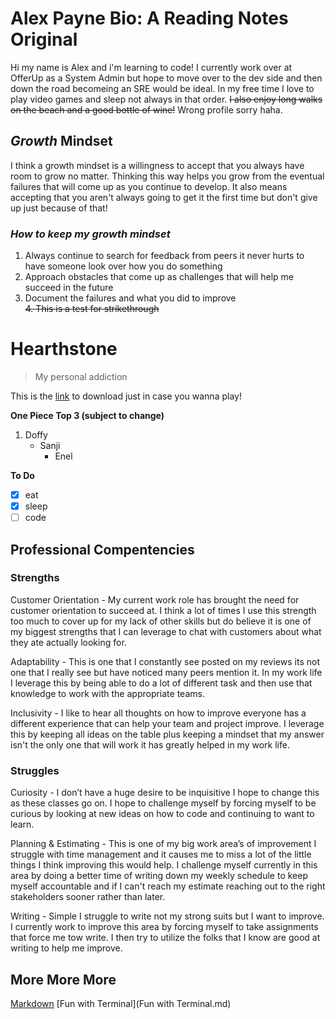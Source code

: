 # **Alex Payne Bio:** A Reading Notes Original

Hi my name is Alex and i'm learning to code! I currently work over at OfferUp as a System Admin but hope to move over to the dev side and then down the road becomeing an SRE would be ideal. In my free time I love to play video games and sleep not always in that order. ~~I also enjoy long walks on the beach and a good bottle of wine!~~ Wrong profile sorry haha. 

## **_Growth_ Mindset**

I think a growth mindset is a willingness to accept that you always have room to grow no matter. Thinking this way helps you grow from the eventual failures that will come up as you continue to develop. It also means accepting that you aren't always going to get it the first time but don't give up just because of that!

### ***How to keep my growth mindset***
1. Always continue to search for feedback from peers it never hurts to have someone look over how you do something
2. Approach obstacles that come up as challenges that will help me succeed in the future
3. Document the failures and what you did to improve   
~~4. This is a test for strikethrough~~

# **Hearthstone**
> My personal addiction

This is the [link](https://playhearthstone.com/en-us) to download just in case you wanna play! 

**One Piece Top 3 (subject to change)**
1. Doffy
   -  Sanji
       -  Enel


**To Do**
- [x] eat
- [x] sleep
- [ ] code

## **Professional Compentencies**

### **Strengths**
Customer Orientation - My current work role has brought the need for customer orientation to succeed at. I think a lot of times I use this strength too much to cover up for my lack of other skills but do believe it is one of my biggest strengths that I can leverage to chat with customers about what they ate actually looking for. 

Adaptability - This is one that I constantly see posted on my reviews its not one that I really see but have noticed many peers mention it. In my work life I leverage this by being able to do a lot of different task and then use that knowledge to work with the appropriate teams.

Inclusivity - I like to hear all thoughts on how to improve everyone has a different experience that can help your team and project improve. I leverage this by keeping all ideas on the table plus keeping a mindset that my answer isn't the only one that will work it has greatly helped in my work life.

### **Struggles**
Curiosity - I don’t have a huge desire to be inquisitive I hope to change this as these classes go on. I hope to challenge myself by forcing myself to be curious by looking at new ideas on how to code and continuing to want to learn. 

Planning & Estimating - This is one of my big work area’s of improvement I struggle with time management and it causes me to miss a lot of the little things I think improving this would help. I challenge myself currently in this area by doing a better time of writing down my weekly schedule to keep myself accountable and if I can't reach my estimate reaching out to the right stakeholders sooner rather than later. 

Writing - Simple I struggle to write not my strong suits but I want to improve. I currently work to improve this area by forcing myself to take assignments that force me tow write. I then try to utilize the folks that I know are good at writing to help me improve. 

## **More More More**
[Markdown](Markdown.md)
[Fun with Terminal](Fun with Terminal.md)
